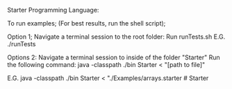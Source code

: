 Starter Programming Language:

To run examples;
(For best results, run the shell script);

Option 1; Navigate a terminal session to the root folder:
		  Run runTests.sh 
		  E.G. ./runTests 

Options 2: Navigate a terminal session to inside of the folder "Starter" Run the following command: 
					java -classpath ./bin Starter < "[path to file]" 
					
E.G. java -classpath ./bin Starter < "./Examples/arrays.starter # Starter
